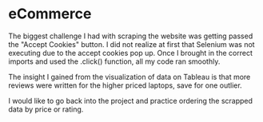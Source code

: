 # eCommerce


The biggest challenge I had with scraping the website was getting passed the "Accept Cookies" button.  I did not realize at first that Selenium was not executing due to the accept cookies pop up.  Once I brought in the correct imports and used the .click() function, all my code ran smoothly.

The insight I gained from the visualization of data on Tableau is that more reviews were written for the higher priced laptops, save for one outlier.
 
I would like to go back into the project and practice ordering the scrapped data by price or rating.
